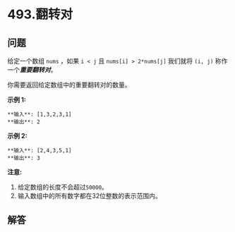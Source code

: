 # 493.翻转对

## 问题

给定一个数组 `nums` ，如果 `i < j` 且 `nums[i] > 2*nums[j]` 我们就将 `(i, j)` 称作一个***重要翻转对***。

你需要返回给定数组中的重要翻转对的数量。

**示例 1:**

```
**输入**: [1,3,2,3,1]
**输出**: 2

```

**示例 2:**

```
**输入**: [2,4,3,5,1]
**输出**: 3

```

**注意:**

1. 给定数组的长度不会超过`50000`。
2. 输入数组中的所有数字都在32位整数的表示范围内。



## 解答

